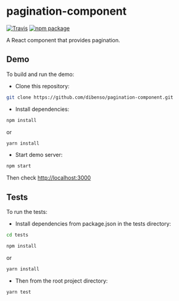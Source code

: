 # pagination-component

[![Travis][build-badge]][build]
[![npm package][npm-badge]][npm]

A React component that provides pagination.     

## Demo     
To build and run the demo:      
* Clone this repository:
```sh
git clone https://github.com/dibenso/pagination-component.git
```     
* Install dependencies:    
```sh
npm install
```
or    
```sh
yarn install
```
* Start demo server:
```sh
npm start
```
    
Then check [http://localhost:3000]()     


## Tests
To run the tests:      
* Install dependencies from package.json in the tests directory:
```sh
cd tests
```      
```sh
npm install
```     
or     
```sh
yarn install
```       
* Then from the root project directory:     
```sh
yarn test
```

[build-badge]: https://img.shields.io/travis/dibenso/pagination-component/master.png?style=flat-square
[build]: https://travis-ci.org/dibenso/pagination-component

[npm-badge]: https://img.shields.io/npm/v/pagination-component.png?style=flat-square
[npm]: https://www.npmjs.org/package/pagination-component
